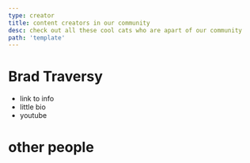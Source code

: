 ```yaml
---
type: creator
title: content creators in our community
desc: check out all these cool cats who are apart of our community
path: 'template'
---
```


# Brad Traversy
- link to info
- little bio
- youtube

# other people

